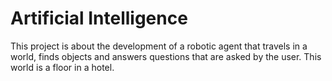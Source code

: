 # Artificial Intelligence
 This project is about the development of a robotic agent that travels in a world, finds objects and answers questions that are asked by the user. This world is a floor in a hotel.
